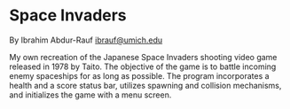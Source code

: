 Space Invaders
===========================
By Ibrahim Abdur-Rauf <ibrauf@umich.edu>

My own recreation of the Japanese Space Invaders shooting video game released in 1978 by Taito. The objective of the game is to battle incoming enemy spaceships for as long as possible. The program incorporates a health and a score status bar, utilizes spawning and collision mechanisms, and initializes the game with a menu screen.
